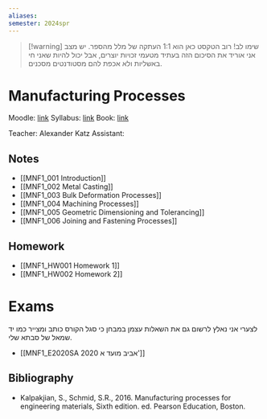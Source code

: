 ```yaml
---
aliases: 
semester: 2024spr
---
```


> [!warning] שימו לב!
> רוב הטקסט כאן הוא 1:1 העתקה של מלל מהספר. יש מצב אני אוריד את הסיכום הזה בעתיד מטעמי זכויות יוצרים, אבל יכול להיות שאני חי באשליות ולא אכפת להם מסטודנטים מסכנים.


# Manufacturing Processes
Moodle: [link](https://moodle2324.technion.ac.il/course/view.php?id=2560)
Syllabus: [link](https://moodle2324.technion.ac.il/pluginfile.php/397381/mod_resource/content/1/%D7%A1%D7%99%D7%9C%D7%91%D7%95%D7%A1%20%D7%94%D7%A7%D7%95%D7%A8%D7%A1%20034030.docx)
Book: [link](https://annas-archive.org/md5/abc3a08e861b5eed7bdfbec6d45f0f9f)

Teacher: Alexander Katz
Assistant:

## Notes
- [[MNF1_001 Introduction]]
- [[MNF1_002 Metal Casting]]
- [[MNF1_003 Bulk Deformation Processes]]
- [[MNF1_004 Machining Processes]]
- [[MNF1_005 Geometric Dimensioning and Tolerancing]]
- [[MNF1_006 Joining and Fastening Processes]]

## Homework
- [[MNF1_HW001 Homework 1]]
- [[MNF1_HW002 Homework 2]]

# Exams

לצערי אני נאלץ לרשום גם את השאלות עצמן במבחן כי סגל הקורס כותב ומצייר כמו יד שמאל של סבתא שלי.

- [[MNF1_E2020SA 2020 אביב מועד א']]

## Bibliography
- Kalpakjian, S., Schmid, S.R., 2016. Manufacturing processes for engineering materials, Sixth edition. ed. Pearson Education, Boston.
